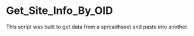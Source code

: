 # Get_Site_Info_By_OID

This script was built to get data from a spreadhseet and paste into another. 
